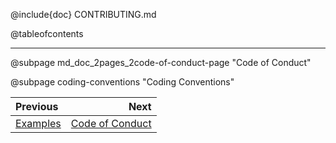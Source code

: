 @include{doc} CONTRIBUTING.md

@tableofcontents

---

@subpage md_doc_2pages_2code-of-conduct-page "Code of Conduct"

@subpage coding-conventions "Coding Conventions"


<div class="section_buttons">

| Previous              |                                                    Next |
|:----------------------|--------------------------------------------------------:|
| [Examples](#examples) | [Code of Conduct](#md_doc_2pages_2code-of-conduct-page) |

</div>
